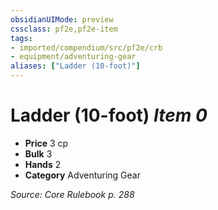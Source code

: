 ```yaml
---
obsidianUIMode: preview
cssclass: pf2e,pf2e-item
tags:
- imported/compendium/src/pf2e/crb
- equipment/adventuring-gear
aliases: ["Ladder (10-foot)"]
---
```

# Ladder (10-foot) *Item 0*  

- **Price** 3 cp
- **Bulk** 3
- **Hands** 2
- **Category** Adventuring Gear



*Source: Core Rulebook p. 288*